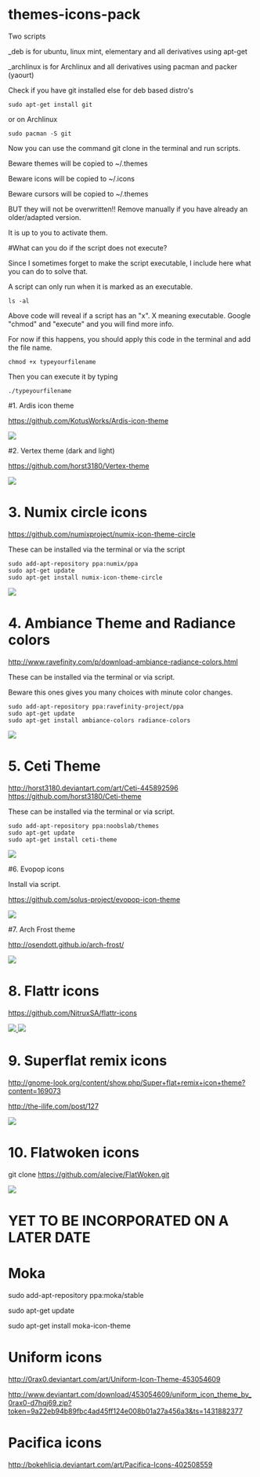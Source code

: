 # themes-icons-pack

Two scripts

_deb is for ubuntu, linux mint, elementary and all derivatives using apt-get

_archlinux is for Archlinux and all derivatives using pacman and packer (yaourt)

Check if you have git installed else for deb based distro's

	sudo apt-get install git

or on Archlinux

	sudo pacman -S git


Now you can use the command git clone in the terminal and run scripts.

Beware themes will be copied to ~/.themes

Beware icons will be copied to ~/.icons

Beware cursors will be copied to ~/.themes

BUT they will not be overwritten!!
Remove manually if you have already an older/adapted version.


It is up to you to activate them.


#What can you do if the script does not execute?

Since I sometimes forget to make the script executable, I include here what you can do to solve that.

A script can only run when it is marked as an executable.

	ls -al 

Above code will reveal if a script has an "x". X meaning executable.
Google "chmod" and "execute" and you will find more info.

For now if this happens, you should apply this code in the terminal and add the file name.

	chmod +x typeyourfilename

Then you can execute it by typing

	./typeyourfilename


#1. Ardis icon theme

https://github.com/KotusWorks/Ardis-icon-theme

<a target="_blank" href="http://erikdubois.be/wp-content/uploads/2015/05/Screenshot-from-2015-05-17-114440.png">
<img style="max-width:100%;" src="http://erikdubois.be/wp-content/uploads/2015/05/Screenshot-from-2015-05-17-114440.png">
</a>

#2. Vertex theme (dark and light)

https://github.com/horst3180/Vertex-theme

<a target="_blank" href="http://erikdubois.be/wp-content/uploads/2015/05/Screenshot-from-2015-05-17-114440.png">
<img style="max-width:100%;" src="http://erikdubois.be/wp-content/uploads/2015/05/Screenshot-from-2015-05-17-114440.png">
</a>

# 3. Numix circle icons

https://github.com/numixproject/numix-icon-theme-circle

These can be installed via the terminal or via the script

	sudo add-apt-repository ppa:numix/ppa
	sudo apt-get update
	sudo apt-get install numix-icon-theme-circle

<a target="_blank" href="http://erikdubois.be/wp-content/uploads/2015/05/numix-circles.png">
<img style="max-width:100%;" src="http://erikdubois.be/wp-content/uploads/2015/05/numix-circles.png">
</a>

# 4. Ambiance Theme and Radiance colors
http://www.ravefinity.com/p/download-ambiance-radiance-colors.html

These can be installed via the terminal or via script.

Beware this ones gives you many choices with minute color changes.

	sudo add-apt-repository ppa:ravefinity-project/ppa 
	sudo apt-get update
	sudo apt-get install ambiance-colors radiance-colors

<a target="_blank" href="http://erikdubois.be/wp-content/uploads/2015/05/ambiance-mint.png">
<img style="max-width:100%;" src="http://erikdubois.be/wp-content/uploads/2015/05/ambiance-mint.png">
</a>

# 5. Ceti Theme

http://horst3180.deviantart.com/art/Ceti-445892596
https://github.com/horst3180/Ceti-theme

These can be installed via the terminal or via script.

	sudo add-apt-repository ppa:noobslab/themes
	sudo apt-get update
	sudo apt-get install ceti-theme

<a target="_blank" href="http://erikdubois.be/wp-content/uploads/2015/05/ceti-vibrancy.png">
<img style="max-width:100%;" src="http://erikdubois.be/wp-content/uploads/2015/05/ceti-vibrancy.png">
</a>

#6. Evopop icons

Install via script.

https://github.com/solus-project/evopop-icon-theme

<a target="_blank" href="http://erikdubois.be/wp-content/uploads/2015/05/Evopopicons.png">
<img style="max-width:100%;" src="http://erikdubois.be/wp-content/uploads/2015/05/Evopopicons.png">
</a>

#7. Arch Frost theme

http://osendott.github.io/arch-frost/

<a target="_blank" href="http://erikdubois.be/wp-content/uploads/2015/05/arch-frost-vertex-ardis.png">
<img style="max-width:100%;" src="http://erikdubois.be/wp-content/uploads/2015/05/arch-frost-vertex-ardis.png">
</a>


# 8. Flattr icons

https://github.com/NitruxSA/flattr-icons

<a target="_blank" href="http://erikdubois.be/wp-content/uploads/2015/05/flattricons.png">
<img style="max-width:100%;" src="http://erikdubois.be/wp-content/uploads/2015/05/flattricons.png">
</a>

<a target="_blank" href="http://erikdubois.be/wp-content/uploads/2015/05/vertex-flattr-dark-arch-frost.png">
<img style="max-width:100%;" src="http://erikdubois.be/wp-content/uploads/2015/05/vertex-flattr-dark-arch-frost.png">
</a>



# 9. Superflat remix icons

http://gnome-look.org/content/show.php/Super+flat+remix+icon+theme?content=169073

http://the-ilife.com/post/127

<a target="_blank" href="http://erikdubois.be/wp-content/uploads/2015/05/vertex-flat-remix.png">
<img style="max-width:100%;" src="http://erikdubois.be/wp-content/uploads/2015/05/vertex-flat-remix.png">
</a>

# 10. Flatwoken icons

git clone https://github.com/alecive/FlatWoken.git

<a target="_blank" href="http://erikdubois.be/wp-content/uploads/2015/05/arch_i3_flatwoken.png">
<img style="max-width:100%;" src="http://erikdubois.be/wp-content/uploads/2015/05/arch_i3_flatwoken.png">
</a>


# YET TO BE INCORPORATED ON A LATER DATE 

# Moka 

sudo add-apt-repository ppa:moka/stable

sudo apt-get update

sudo apt-get install moka-icon-theme


# Uniform icons

http://0rax0.deviantart.com/art/Uniform-Icon-Theme-453054609

http://www.deviantart.com/download/453054609/uniform_icon_theme_by_0rax0-d7hqj69.zip?token=9a22eb94b89fbc4ad45ff124e008b01a27a456a3&ts=1431882377

# Pacifica icons

http://bokehlicia.deviantart.com/art/Pacifica-Icons-402508559




